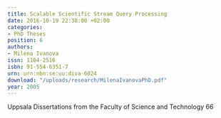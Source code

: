 ```yaml
---
title: Scalable Scientific Stream Query Processing
date: 2016-10-19 22:38:00 +02:00
categories:
- PhD Theses
position: 6
authors:
- Milena Ivanova
issn: 1104-2516
isbn: 91-554-6351-7
urn: urn:nbn:se:uu:diva-6024
download: "/uploads/research/MilenaIvanovaPhD.pdf"
year: 2005
---
```


Uppsala Dissertations from the Faculty of Science and Technology 66
